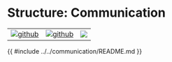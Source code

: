 # Structure: Communication

| | | |
|-|-|-|
[![github](https://img.shields.io/badge/github-source-blue.svg)](https://github.com/iotaledger/stronghold.rs/tree/dev/communication) | [![github](https://img.shields.io/badge/rust-docs-green.svg)](https://docs.rs/stronghold-communication)| [![](https://img.shields.io/crates/v/stronghold-communication.svg)](https://crates.io/crates/stronghold-communication)

{{ #include ../../communication/README.md }}

